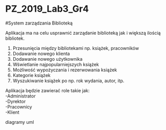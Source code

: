 # PZ_2019_Lab3_Gr4
#System zarządzania Biblioteką<br>

Aplikacja ma na celu usprawnić zarządanie biblioteką jak i większą ilością bibliotek.
1. Przesunięcia między bibliotekami np. książek, pracowników
1. Dodawanie nowego klienta
1. Dodawanie nowego użytkownika
1. Wświetlanie najpopularniejszych książek
1. Możliwość wypożyczania i rezerwowania książek
1. Kategorie książek
1. Wyszukiwanie książek po np. rok wydania, autor, itp.

Aplikacja będzie zawierać role takie jak: <br>
-Administrator <br>
-Dyrektor<br>
-Pracownicy<br>
-Klient<br>

diagramy uml

